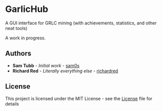 # GarlicHub
A GUI interface for GRLC mining (with achievements, statistics, and other neat tools)

A work in progress.

## Authors
* **Sam Tubb** - *Initial work* - [sam0s](https://github.com/sam0s)
* **Richard Red** - *Literally everything else* - [richardred](https://github.com/richardred)

## License
This project is licensed under the MIT License - see the [License](LICENSE) file for details
